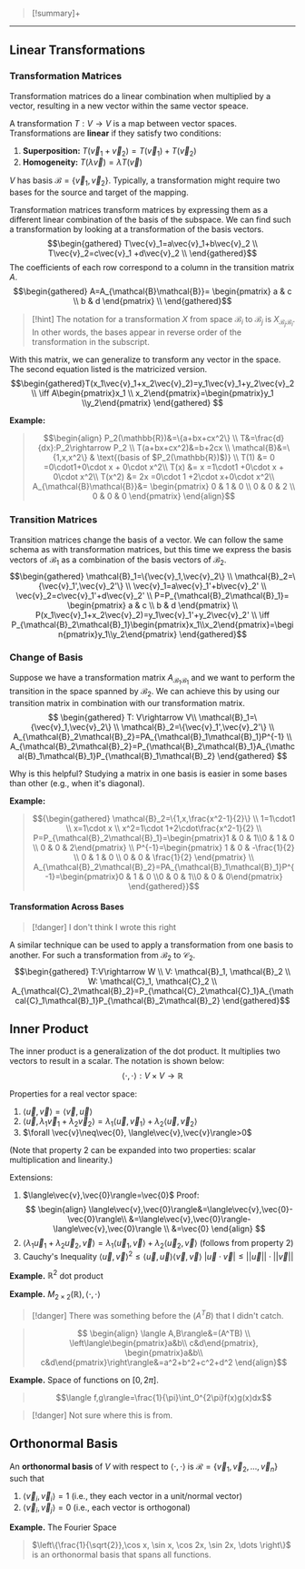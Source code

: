 >[!summary]+
>

--- 
## Linear Transformations

### Transformation Matrices

Transformation matrices do a linear combination when multiplied by a vector, resulting in a new vector within the same vector speace.

A transformation $T: V\rightarrow V$ is a map between vector spaces. Transformations are **linear** if they satisfy two conditions:
1. **Superposition:** $T(\vec{v}_1+\vec{v}_2)=T(\vec{v}_1) + T(\vec{v}_2)$
2. **Homogeneity:** $T(\lambda\vec{v})=\lambda T(\vec{v})$

$V$ has basis $\mathcal{B}=\{ \vec{v}_1, \vec{v}_2 \}$. Typically, a transformation might require two bases for the source and target of the mapping.

Transformation matrices transform matrices by expressing them as a different linear combination of the basis of the subspace. We can find such a transformation by looking at a transformation of the basis vectors. 
$$\begin{gathered}
	T\vec{v}_1=a\vec{v}_1+b\vec{v}_2 \\
	T\vec{v}_2=c\vec{v}_1 +d\vec{v}_2 \\
\end{gathered}$$
The coefficients of each row correspond to a column in the transition matrix $A$. 
$$\begin{gathered}
	A=A_{\mathcal{B}\mathcal{B}}=
	\begin{pmatrix}
		a & c \\
		b & d
	\end{pmatrix} \\
\end{gathered}$$
>[!hint]
>The notation for a transformation $X$ from space $\mathcal B_i$ to $\mathcal B_j$ is $X_{\mathcal{B}_j\mathcal{B}_i}$.  In other words, the bases appear in reverse order of the transformation in the subscript.

With this matrix, we can generalize to transform any vector in the space. The second equation listed is the matricized version. 
$$\begin{gathered}T(x_1\vec{v}_1+x_2\vec{v}_2)=y_1\vec{v}_1+y_2\vec{v}_2 \\
	\iff A\begin{pmatrix}x_1 \\ x_2\end{pmatrix}=\begin{pmatrix}y_1 \\y_2\end{pmatrix}
\end{gathered}
$$

**Example:**
>$$\begin{align}
P_2(\mathbb{R})&=\{a+bx+cx^2\} \\ 
T&=\frac{d}{dx}:P_2\rightarrow P_2 \\ 
T(a+bx+cx^2)&=b+2cx \\ 
\mathcal{B}&=\{1,x,x^2\} & \text{(basis of $P_2(\mathbb{R})$)} \\ 
T(1) &= 0 =0\cdot1+0\cdot x + 0\cdot x^2\\
T(x) &= x =1\cdot1 +0\cdot x + 0\cdot x^2\\ 
T(x^2) &= 2x =0\cdot 1 +2\cdot x+0\cdot x^2\\ 
A_{\mathcal{B}\mathcal{B}}&=
\begin{pmatrix}
0 & 1 & 0 \\
0 & 0 & 2 \\
0 & 0 & 0
\end{pmatrix}
\end{align}$$

### Transition Matrices

Transition matrices change the basis of a vector. We can follow the same schema as with transformation matrices, but this time we express the basis vectors of $\mathcal B_1$ as a combination of the basis vectors of $\mathcal B_2$. 
$$\begin{gathered}
	\mathcal{B}_1=\{\vec{v}_1,\vec{v}_2\} \\ \mathcal{B}_2=\{\vec{v}_1',\vec{v}_2'\} \\
	\vec{v}_1=a\vec{v}_1'+b\vec{v}_2' \\
	\vec{v}_2=c\vec{v}_1'+d\vec{v}_2' \\
	P=P_{\mathcal{B}_2\mathcal{B}_1}=
	\begin{pmatrix}
		a & c \\
		b & d
	\end{pmatrix} \\
	P(x_1\vec{v}_1+x_2\vec{v}_2)=y_1\vec{v}_1'+y_2\vec{v}_2' \\
	\iff P_{\mathcal{B}_2\mathcal{B}_1}\begin{pmatrix}x_1\\x_2\end{pmatrix}=\begin{pmatrix}y_1\\y_2\end{pmatrix}
\end{gathered}$$
### Change of Basis

Suppose we have a transformation matrix $A_{\mathcal{B}_1\mathcal{B}_1}$ and we want to perform the transition in the space spanned by $\mathcal{B}_2$. We can achieve this by using our transition matrix in combination with our transformation matrix.
$$
\begin{gathered}
	T: V\rightarrow V\\
	\mathcal{B}_1=\{\vec{v}_1,\vec{v}_2\} \\ \mathcal{B}_2=\{\vec{v}_1',\vec{v}_2'\} \\
	A_{\mathcal{B}_2\mathcal{B}_2}=PA_{\mathcal{B}_1\mathcal{B}_1}P^{-1} \\
	A_{\mathcal{B}_2\mathcal{B}_2}=P_{\mathcal{B}_2\mathcal{B}_1}A_{\mathcal{B}_1\mathcal{B}_1}P_{\mathcal{B}_1\mathcal{B}_2}
\end{gathered}
$$

Why is this helpful? Studying a matrix in one basis is easier in some bases than other (e.g., when it's diagonal). 

**Example:**
>$${\begin{gathered}
\mathcal{B}_2=\{1,x,\frac{x^2-1}{2}\} \\
1=1\cdot1 \\ x=1\cdot x \\
x^2=1\cdot 1+2\cdot\frac{x^2-1}{2} \\
P=P_{\mathcal{B}_2\mathcal{B}_1}=\begin{pmatrix}1 & 0 & 1\\0 & 1 & 0 \\ 0 & 0 & 2\end{pmatrix} \\
P^{-1}=\begin{pmatrix}
1 & 0 & -\frac{1}{2} \\
0 & 1 & 0 \\
0 & 0 & \frac{1}{2}
\end{pmatrix} \\
A_{\mathcal{B}_2\mathcal{B}_2}=PA_{\mathcal{B}_1\mathcal{B}_1}P^{-1}=\begin{pmatrix}0 & 1 & 0 \\0 & 0 & 1\\0 & 0 & 0\end{pmatrix}
\end{gathered}}$$

#### Transformation Across Bases

>[!danger]
>I don't think I wrote this right

A similar technique can be used to apply a transformation from one basis to another. For such a transformation from $\mathcal{B}_2$ to $\mathcal{C}_2$. 
$$\begin{gathered}
	T:V\rightarrow W \\
	V: \mathcal{B}_1, \mathcal{B}_2 \\
	W: \mathcal{C}_1, \mathcal{C}_2 \\
	A_{\mathcal{C}_2\mathcal{B}_2}=P_{\mathcal{C}_2\mathcal{C}_1}A_{\mathcal{C}_1\mathcal{B}_1}P_{\mathcal{B}_2\mathcal{B}_2}
\end{gathered}$$

## Inner Product 

The inner product is a generalization of the dot product. It multiplies two vectors to result in a scalar. The notation is shown below:
$$\langle \cdot,\cdot\rangle: V\times V \rightarrow \mathbb{R}$$

Properties for a real vector space:
1. $\langle\vec{u}, \vec{v}\rangle=\langle\vec{v},\vec{u}\rangle$
2. $\langle\vec{u},\lambda_1\vec{v}_1+\lambda_2\vec{v}_2\rangle=\lambda_1\langle\vec{u},\vec{v}_1\rangle+\lambda_2\langle\vec{u},\vec{v}_2\rangle$
3. $\forall \vec{v}\neq\vec{0}, \langle\vec{v},\vec{v}\rangle>0$

(Note that property 2 can be expanded into two properties: scalar multiplication and linearity.)

Extensions:
1. $\langle\vec{v},\vec{0}\rangle=\vec{0}$ 
	Proof:
$$
\begin{align}
\langle\vec{v},\vec{0}\rangle&=\langle\vec{v},\vec{0}-\vec{0}\rangle\\
&=\langle\vec{v},\vec{0}\rangle-\langle\vec{v},\vec{0}\rangle \\
&=\vec{0}
\end{align}
$$
2. $\langle\lambda_1\vec u_1+\lambda_2\vec u_2, \vec v\rangle=\lambda_1\langle\vec u_1, \vec v\rangle+\lambda_2\langle\vec u_2, \vec v\rangle$ (follows from property 2)
3. Cauchy's Inequality
	$\langle\vec u, \vec v\rangle^2\leq\langle \vec u, \vec u\rangle\langle\vec v, \vec v\rangle$
	$|\vec u \cdot \vec v| \leq ||\vec u|| \cdot ||\vec v||$

**Example.** $\mathbb{R}^2$ dot product

**Example.** $M_{2\times2}(\mathbb{R}), \langle\cdot,\cdot\rangle$
>[!danger]
>There was something before the $(A^TB)$ that I didn't catch.

>$$
\begin{align}
\langle A,B\rangle&=(A^TB) \\
\left\langle\begin{pmatrix}a&b\\ c&d\end{pmatrix},
\begin{pmatrix}a&b\\ c&d\end{pmatrix}\right\rangle&=a^2+b^2+c^2+d^2
\end{align}$$

**Example.** Space of functions on $[0, 2\pi]$.
>$$\langle f,g\rangle=\frac{1}{\pi}\int_0^{2\pi}f(x)g(x)dx$$

>[!danger]
>Not sure where this is from.

## Orthonormal Basis

An **orthonormal basis** of $V$ with respect to $\langle\cdot,\cdot\rangle$ is $\mathcal{R}=\{\vec{v}_1,\vec{v}_2,\dots,\vec{v}_n\}$ such that 
1. $\langle\vec{v}_i,\vec{v}_i\rangle=1$ (i.e., they each vector in a unit/normal vector)
2. $\langle\vec v_i, \vec v_j\rangle=0$ (i.e., each vector is orthogonal)

**Example.** The Fourier Space
>$\left\{\frac{1}{\sqrt{2}},\cos x, \sin x, \cos 2x, \sin 2x, \dots \right\}$ is an orthonormal basis that spans all functions.